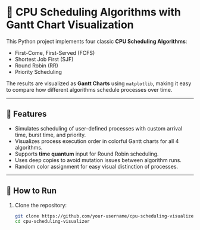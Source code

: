 # 🧠 CPU Scheduling Algorithms with Gantt Chart Visualization

This Python project implements four classic **CPU Scheduling Algorithms**:
- First-Come, First-Served (FCFS)
- Shortest Job First (SJF)
- Round Robin (RR)
- Priority Scheduling

The results are visualized as **Gantt Charts** using `matplotlib`, making it easy to compare how different algorithms schedule processes over time.

---

## 📌 Features

- Simulates scheduling of user-defined processes with custom arrival time, burst time, and priority.
- Visualizes process execution order in colorful Gantt charts for all 4 algorithms.
- Supports **time quantum** input for Round Robin scheduling.
- Uses deep copies to avoid mutation issues between algorithm runs.
- Random color assignment for easy visual distinction of processes.

---

## 🚀 How to Run

1. Clone the repository:

   ```bash
   git clone https://github.com/your-username/cpu-scheduling-visualizer.git
   cd cpu-scheduling-visualizer
